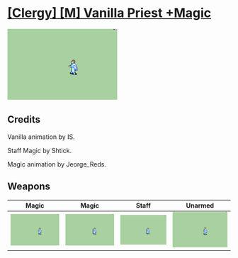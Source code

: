 # [\[Clergy\] \[M\] Vanilla Priest +Magic](./)

<img src="./6.%20Magic/Magic_000.png" alt="[Clergy] [M] Vanilla Priest +Magic standing" />

## Credits

Vanilla animation by IS.

Staff Magic by Shtick.

Magic animation by Jeorge_Reds.

## Weapons


|Magic |Magic |Staff |Unarmed |
|  :---: | :---: | :---: | :---: |
| <img alt="Magic animation" src="./6.%20Magic/Magic.gif" /> | <img alt="Magic animation" src="./6.%20Magic%20(Staff)/Magic.gif" /> | <img alt="Staff animation" src="./7.%20Staff/Staff.gif" /> | <img alt="Unarmed animation" src="./8.%20Unarmed/Unarmed.gif" /> |
